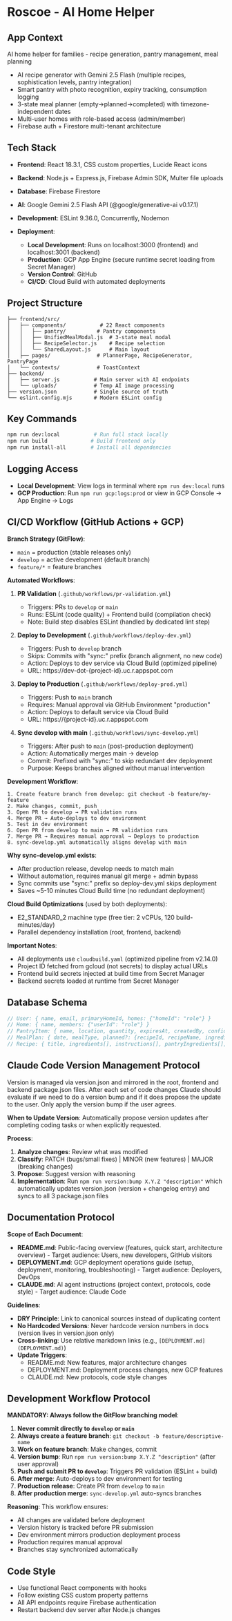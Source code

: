 # Roscoe - AI Home Helper

## App Context
AI home helper for families - recipe generation, pantry management, meal planning
- AI recipe generator with Gemini 2.5 Flash (multiple recipes, sophistication levels, pantry integration)
- Smart pantry with photo recognition, expiry tracking, consumption logging
- 3-state meal planner (empty→planned→completed) with timezone-independent dates
- Multi-user homes with role-based access (admin/member)
- Firebase auth + Firestore multi-tenant architecture

## Tech Stack
- **Frontend**: React 18.3.1, CSS custom properties, Lucide React icons
- **Backend**: Node.js + Express.js, Firebase Admin SDK, Multer file uploads
- **Database**: Firebase Firestore
- **AI**: Google Gemini 2.5 Flash API (@google/generative-ai v0.17.1)
- **Development**: ESLint 9.36.0, Concurrently, Nodemon

- **Deployment**:
  - **Local Development**: Runs on localhost:3000 (frontend) and localhost:3001 (backend)
  - **Production**: GCP App Engine (secure runtime secret loading from Secret Manager)
  - **Version Control**: GitHub
  - **CI/CD**: Cloud Build with automated deployments

## Project Structure
```
├── frontend/src/
│   ├── components/           # 22 React components
│   │   ├── pantry/          # Pantry components
│   │   ├── UnifiedMealModal.js  # 3-state meal modal
│   │   ├── RecipeSelector.js    # Recipe selection
│   │   └── SharedLayout.js      # Main layout
│   ├── pages/               # PlannerPage, RecipeGenerator, PantryPage
│   └── contexts/            # ToastContext
├── backend/
│   ├── server.js           # Main server with AI endpoints
│   └── uploads/            # Temp AI image processing
├── version.json            # Single source of truth
└── eslint.config.mjs       # Modern ESLint config
```

## Key Commands
```bash
npm run dev:local           # Run full stack locally
npm run build              # Build frontend only
npm run install-all        # Install all dependencies
```

## Logging Access
- **Local Development**: View logs in terminal where `npm run dev:local` runs
- **GCP Production**: Run `npm run gcp:logs:prod` or view in GCP Console → App Engine → Logs

## CI/CD Workflow (GitHub Actions + GCP)

**Branch Strategy (GitFlow)**:
- `main` = production (stable releases only)
- `develop` = active development (default branch)
- `feature/*` = feature branches

**Automated Workflows**:

1. **PR Validation** (`.github/workflows/pr-validation.yml`)
   - Triggers: PRs to `develop` or `main`
   - Runs: ESLint (code quality) + Frontend build (compilation check)
   - Note: Build step disables ESLint (handled by dedicated lint step)

2. **Deploy to Development** (`.github/workflows/deploy-dev.yml`)
   - Triggers: Push to `develop` branch
   - Skips: Commits with "sync:" prefix (branch alignment, no new code)
   - Action: Deploys to dev service via Cloud Build (optimized pipeline)
   - URL: https://dev-dot-{project-id}.uc.r.appspot.com

3. **Deploy to Production** (`.github/workflows/deploy-prod.yml`)
   - Triggers: Push to `main` branch
   - Requires: Manual approval via GitHub Environment "production"
   - Action: Deploys to default service via Cloud Build
   - URL: https://{project-id}.uc.r.appspot.com

4. **Sync develop with main** (`.github/workflows/sync-develop.yml`)
   - Triggers: After push to `main` (post-production deployment)
   - Action: Automatically merges main → develop
   - Commit: Prefixed with "sync:" to skip redundant dev deployment
   - Purpose: Keeps branches aligned without manual intervention

**Development Workflow**:
```
1. Create feature branch from develop: git checkout -b feature/my-feature
2. Make changes, commit, push
3. Open PR to develop → PR validation runs
4. Merge PR → Auto-deploys to dev environment
5. Test in dev environment
6. Open PR from develop to main → PR validation runs
7. Merge PR → Requires manual approval → Deploys to production
8. sync-develop.yml automatically aligns develop with main
```

**Why sync-develop.yml exists**:
- After production release, develop needs to match main
- Without automation, requires manual git merge + admin bypass
- Sync commits use "sync:" prefix so deploy-dev.yml skips deployment
- Saves ~5-10 minutes Cloud Build time (no redundant deployment)

**Cloud Build Optimizations** (used by both deployments):
- E2_STANDARD_2 machine type (free tier: 2 vCPUs, 120 build-minutes/day)
- Parallel dependency installation (root, frontend, backend)

**Important Notes**:
- All deployments use `cloudbuild.yaml` (optimized pipeline from v2.14.0)
- Project ID fetched from gcloud (not secrets) to display actual URLs
- Frontend build secrets injected at build time from Secret Manager
- Backend secrets loaded at runtime from Secret Manager

## Database Schema
```javascript
// User: { name, email, primaryHomeId, homes: {"homeId": "role"} }
// Home: { name, members: {"userId": "role"} }
// PantryItem: { name, location, quantity, expiresAt, createdBy, confidence?, detectedBy? }
// MealPlan: { date, mealType, planned?: {recipeId, recipeName, ingredients}, actual?: {description, loggedAt} }
// Recipe: { title, ingredients[], instructions[], pantryIngredients[], missingIngredients[] }
```

## Claude Code Version Management Protocol
Version is managed via version.json and mirrored in the root, frontend and backend package.json files. After each set of code changes Claude should evaluate if we need to do a version bump and if it does propose the update to the user. Only apply the version bump if the user agrees.

**When to Update Version**: Automatically propose version updates after completing coding tasks or when explicitly requested.

**Process**:
1. **Analyze changes**: Review what was modified
2. **Classify**: PATCH (bugs/small fixes) | MINOR (new features) | MAJOR (breaking changes)
3. **Propose**: Suggest version with reasoning
4. **Implementation**: Run `npm run version:bump X.Y.Z "description"` which automatically updates version.json (version + changelog entry) and syncs to all 3 package.json files

## Documentation Protocol

**Scope of Each Document**:
- **README.md**: Public-facing overview (features, quick start, architecture overview) - Target audience: Users, new developers, GitHub visitors
- **DEPLOYMENT.md**: GCP deployment operations guide (setup, deployment, monitoring, troubleshooting) - Target audience: Deployers, DevOps
- **CLAUDE.md**: AI agent instructions (project context, protocols, code style) - Target audience: Claude Code

**Guidelines**:
- **DRY Principle**: Link to canonical sources instead of duplicating content
- **No Hardcoded Versions**: Never hardcode version numbers in docs (version lives in version.json only)
- **Cross-linking**: Use relative markdown links (e.g., `[DEPLOYMENT.md](DEPLOYMENT.md)`)
- **Update Triggers**:
  - README.md: New features, major architecture changes
  - DEPLOYMENT.md: Deployment process changes, new GCP features
  - CLAUDE.md: New protocols, code style changes

## Development Workflow Protocol

**MANDATORY: Always follow the GitFlow branching model**:

1. **Never commit directly to `develop` or `main`**
2. **Always create a feature branch**: `git checkout -b feature/descriptive-name`
3. **Work on feature branch**: Make changes, commit
4. **Version bump**: Run `npm run version:bump X.Y.Z "description"` (after user approval)
5. **Push and submit PR to `develop`**: Triggers PR validation (ESLint + build)
6. **After merge**: Auto-deploys to dev environment for testing
7. **Production release**: Create PR from `develop` to `main`
8. **After production merge**: `sync-develop.yml` auto-syncs branches

**Reasoning**: This workflow ensures:
- All changes are validated before deployment
- Version history is tracked before PR submission
- Dev environment mirrors production deployment process
- Production requires manual approval
- Branches stay synchronized automatically

## Code Style
- Use functional React components with hooks
- Follow existing CSS custom property patterns
- All API endpoints require Firebase authentication
- Restart backend dev server after Node.js changes